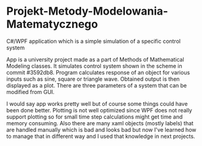# Projekt-Metody-Modelowania-Matematycznego
C#/WPF application which is a simple simulation of a specific control system

App is a university project made as a part of Methods of Mathematical Modeling classes. It simulates control system shown in the scheme in commit #3592db8. Program calculates response of an object for various inputs such as sine, square or triangle wave. Obtained output is then displayed as a plot. There are three parameters of a system that can be modified from GUI.

I would say app works pretty well but of course some things could have been done better. Plotting is not well optimized since WPF does not really support plotting so for small time step calculations might get time and memory consuming. Also there are many xaml objects (mostly labels) that are handled manually which is bad and looks bad but now I've learned how to manage that in different way and I used that knowledge in next projects.
